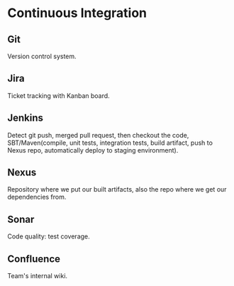 # Continuous Integration

## Git

Version control system.

## Jira

Ticket tracking with Kanban board.

## Jenkins

Detect git push, merged pull request, then checkout the code, SBT/Maven(compile, unit tests, integration tests, build artifact, push to Nexus repo, automatically deploy to staging environment).

## Nexus

Repository where we put our built artifacts, also the repo where we get our dependencies from.

## Sonar

Code quality: test coverage.

## Confluence

Team's internal wiki.
